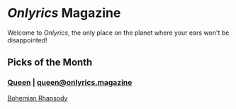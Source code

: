 # _Onlyrics_ Magazine

Welcome to _Onlyrics_, the only place on the planet where your ears won't be disappointed!



## Picks of the Month

### [Queen](writer/queen.md) | queen@onlyrics.magazine

[Bohemian Rhapsody](../song/feb/bohemian_rhapsody.md) 

